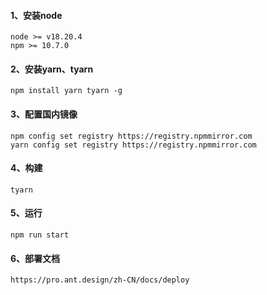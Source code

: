 #### 1、安装node
```
node >= v18.20.4
npm >= 10.7.0
```

#### 2、安装yarn、tyarn
```
npm install yarn tyarn -g
```

#### 3、配置国内镜像
```
npm config set registry https://registry.npmmirror.com
yarn config set registry https://registry.npmmirror.com
```

#### 4、构建
```
tyarn
```

#### 5、运行
```
npm run start
```

#### 6、部署文档
```
https://pro.ant.design/zh-CN/docs/deploy
```